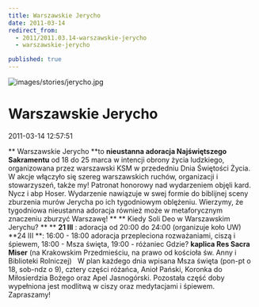 ```yaml
---
title: Warszawskie Jerycho
date: 2011-03-14
redirect_from: 
  - 2011/2011.03.14-warszawskie-jerycho
  - warszawskie-jerycho

published: true
---
```



![images/stories/jerycho.jpg](images/stories/jerycho.jpg)

# Warszawskie Jerycho 

<time>2011-03-14 12:57:51</time>


**
Warszawskie Jerycho **to **nieustanna adoracja Najświętszego Sakramentu** od 18 do 25 marca w intencji obrony życia ludzkiego, organizowana przez warszawski KSM w przededniu Dnia Świętości Życia. W akcje włączyło się szereg warszawskich ruchów, organizacji i stowarzyszeń, także my! Patronat honorowy nad wydarzeniem objęli kard. Nycz i abp Hoser. Wydarzenie nawiązuje w swej formie do biblijnej sceny zburzenia murów Jerycha po ich tygodniowym oblężeniu. Wierzymy, że tygodniowa nieustanna adoracja również może w metaforycznym znaczeniu zburzyć Warszawę!
** **
Kiedy Soli Deo w Warszawskim Jerychu? ** **
**21 III** : adoracja od 20:00 do 24:00 (organizuje koło UW)
**24 III **: 16:00 - 18:00 adoracja przepleciona rozważaniami, ciszą i śpiewem, 18:00 - Msza święta, 19:00 - różaniec
Gdzie? **kaplica Res Sacra Miser** (na Krakowskim Przedmieściu, na prawo od kościoła św. Anny i Biblioteki Rolniczej)
 
W plan każdego dnia wpisana Msza święta (pon-pt o 18, sob-ndz o 9), cztery części różańca, Anioł Pański, Koronka do Miłosierdzia Bożego oraz Apel Jasnogórski. Pozostała część doby wypełniona jest modlitwą w ciszy oraz medytacjami i śpiewem. Zapraszamy!
 


<!--CONTENT FROM OLD SERVER (jos before 2013): 
**
Warszawskie Jerycho **to **nieustanna adoracja Najświętszego Sakramentu** od 18 do 25 marca w intencji obrony życia ludzkiego, organizowana przez warszawski KSM w przededniu Dnia Świętości Życia. W akcje włączyło się szereg warszawskich ruchów, organizacji i stowarzyszeń, także my! Patronat honorowy nad wydarzeniem objęli kard. Nycz i abp Hoser. Wydarzenie nawiązuje w swej formie do biblijnej sceny zburzenia murów Jerycha po ich tygodniowym oblężeniu. Wierzymy, że tygodniowa nieustanna adoracja również może w metaforycznym znaczeniu zburzyć Warszawę!


** **


Kiedy Soli Deo w Warszawskim Jerychu? ** **


**21 III** : adoracja od 20:00 do 24:00 (organizuje koło UW)


**24 III **: 16:00 - 18:00 adoracja przepleciona rozważaniami, ciszą i śpiewem, 18:00 - Msza święta, 19:00 - różaniec


Gdzie? **kaplica Res Sacra Miser** (na Krakowskim Przedmieściu, na prawo od kościoła św. Anny i Biblioteki Rolniczej)


 


W plan każdego dnia wpisana Msza święta (pon-pt o 18, sob-ndz o 9), cztery części różańca, Anioł Pański, Koronka do Miłosierdzia Bożego oraz Apel Jasnogórski. Pozostała część doby wypełniona jest modlitwą w ciszy oraz medytacjami i śpiewem. Zapraszamy!


 

-->

<!--{{json:{"created_date":"2011-03-14 12:57:51","publish_down":"0000-00-00 00:00:00","id":"101"}}}-->